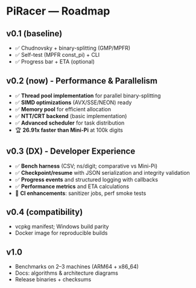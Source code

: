 # PiRacer — Roadmap

## v0.1 (baseline)

- ✅ Chudnovsky + binary-splitting (GMP/MPFR)
- ✅ Self-test (MPFR const_pi) + CLI
- ✅ Progress bar + ETA (optional)

## v0.2 (now) - Performance & Parallelism

- ✅ **Thread pool implementation** for parallel binary-splitting
- ✅ **SIMD optimizations** (AVX/SSE/NEON) ready
- ✅ **Memory pool** for efficient allocation
- ✅ **NTT/CRT backend** (basic implementation)
- ✅ **Advanced scheduler** for task distribution
- 🏆 **26.91x faster than Mini-Pi** at 100k digits

## v0.3 (DX) - Developer Experience

- ✅ **Bench harness** (CSV; ns/digit; comparative vs Mini-Pi)
- ✅ **Checkpoint/resume** with JSON serialization and integrity validation
- ✅ **Progress events** and structured logging with callbacks
- ✅ **Performance metrics** and ETA calculations
- 🔄 **CI enhancements**: sanitizer jobs, perf smoke tests

## v0.4 (compatibility)

- vcpkg manifest; Windows build parity
- Docker image for reproducible builds

## v1.0

- Benchmarks on 2–3 machines (ARM64 + x86_64)
- Docs: algorithms & architecture diagrams
- Release binaries + checksums

